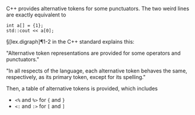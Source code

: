 C++ provides alternative tokens for some punctuators. The two weird lines are exactly equivalent to 

    int a[] = {1};
    std::cout << a[0];

§[lex.digraph]¶1-2 in the C++ standard explains this:

"Alternative token representations are provided for some operators and punctuators."

"In all respects of the language, each alternative token behaves the same, respectively, as its primary token, except for its spelling."

Then, a table of alternative tokens is provided, which includes
- `<%` and `%>` for `{` and `}`
- `<:` and `:>` for `[` and `]`